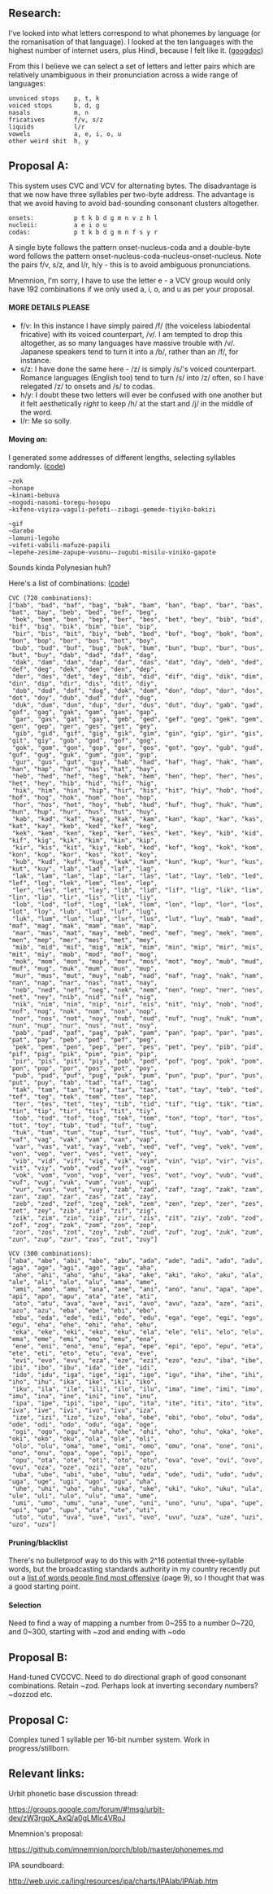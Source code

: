 ## Research:

I've looked into what letters correspond to what phonemes by language (or the romanisation of that language). I looked at the ten languages with the highest number of internet users, plus Hindi, because I felt like it. ([googdoc](https://docs.google.com/spreadsheet/ccc?key=0AoF7JCDAQNZCdDZrNmJid0owRnRGUDRCR3NreXZ1cHc&usp=sharing))

From this I believe we can select a set of letters and letter pairs which are relatively unambiguous in their pronunciation across a wide range of languages:

    unvoiced stops    p, t, k
    voiced stops      b, d, g
    nasals            m, n
    fricatives        f/v, s/z
    liquids           l/r
    vowels            a, e, i, o, u
    other weird shit  h, y

## Proposal A:

This system uses CVC and VCV for alternating bytes. The disadvantage is that we now have three syllables per two-byte address. The advantage is that we avoid having to avoid bad-sounding consonant clusters altogether.

    onsets:           p t k b d g m n v z h l
    nucleii:          a e i o u
    codas:            p t k b d g m n f s y r

A single byte follows the pattern onset-nucleus-coda and a double-byte word follows the pattern onset-nucleus-coda-nucleus-onset-nucleus. Note the pairs f/v, s/z, and l/r, h/y - this is to avoid ambiguous pronunciations.

Mnemnion, I'm sorry, I have to use the letter e - a VCV group would only have 192 combinations if we only used a, i, o, and u as per your proposal.

#### MORE DETAILS PLEASE

- f/v: In this instance I have simply paired /f/ (the voiceless labiodental fricative) with its voiced counterpart, /v/. I am tempted to drop this altogether, as so many languages have massive trouble with /v/. Japanese speakers tend to turn it into a /b/, rather than an /f/, for instance.
- s/z: I have done the same here - /z/ is simply /s/'s voiced counterpart. Romance languages (English too) tend to turn /s/ into /z/ often, so I have relegated /z/ to onsets and /s/ to codas.
- h/y: I doubt these two letters will ever be confused with one another but it felt aesthetically *right* to keep /h/ at the start and /j/ in the middle of the word.
- l/r: Me so solly.

#### Moving on:

I generated some addresses of different lengths, selecting syllables randomly. ([code](https://github.com/dclelland/scratch/blob/master/proposal-a-ships.rb))

    ~zek
    ~honape
    ~kinami-bebuva
    ~nogodi-nasomi-toregu-hosopu
    ~kifeno-viyiza-vaguli-pefoti--zibagi-gemede-tiyiko-bakizi

    ~gif
    ~darebo
    ~lomuni-legoho
    ~vifeti-vabili-mafuze-papili
    ~lepehe-zesime-zapupe-vusonu--zugubi-misilu-viniko-gapote

Sounds kinda Polynesian huh?

Here's a list of combinations: ([code](https://github.com/dclelland/scratch/blob/master/proposal-a-syllables.rb))

    CVC (720 combinations):
    ["bab", "bad", "baf", "bag", "bak", "bam", "ban", "bap", "bar", "bas", "bat", "bay", "beb", "bed", "bef", "beg",
     "bek", "bem", "ben", "bep", "ber", "bes", "bet", "bey", "bib", "bid", "bif", "big", "bik", "bim", "bin", "bip",
     "bir", "bis", "bit", "biy", "bob", "bod", "bof", "bog", "bok", "bom", "bon", "bop", "bor", "bos", "bot", "boy",
     "bub", "bud", "buf", "bug", "buk", "bum", "bun", "bup", "bur", "bus", "but", "buy", "dab", "dad", "daf", "dag",
     "dak", "dam", "dan", "dap", "dar", "das", "dat", "day", "deb", "ded", "def", "deg", "dek", "dem", "den", "dep",
     "der", "des", "det", "dey", "dib", "did", "dif", "dig", "dik", "dim", "din", "dip", "dir", "dis", "dit", "diy",
     "dob", "dod", "dof", "dog", "dok", "dom", "don", "dop", "dor", "dos", "dot", "doy", "dub", "dud", "duf", "dug",
     "duk", "dum", "dun", "dup", "dur", "dus", "dut", "duy", "gab", "gad", "gaf", "gag", "gak", "gam", "gan", "gap",
     "gar", "gas", "gat", "gay", "geb", "ged", "gef", "geg", "gek", "gem", "gen", "gep", "ger", "ges", "get", "gey",
     "gib", "gid", "gif", "gig", "gik", "gim", "gin", "gip", "gir", "gis", "git", "giy", "gob", "god", "gof", "gog",
     "gok", "gom", "gon", "gop", "gor", "gos", "got", "goy", "gub", "gud", "guf", "gug", "guk", "gum", "gun", "gup",
     "gur", "gus", "gut", "guy", "hab", "had", "haf", "hag", "hak", "ham", "han", "hap", "har", "has", "hat", "hay",
     "heb", "hed", "hef", "heg", "hek", "hem", "hen", "hep", "her", "hes", "het", "hey", "hib", "hid", "hif", "hig",
     "hik", "him", "hin", "hip", "hir", "his", "hit", "hiy", "hob", "hod", "hof", "hog", "hok", "hom", "hon", "hop",
     "hor", "hos", "hot", "hoy", "hub", "hud", "huf", "hug", "huk", "hum", "hun", "hup", "hur", "hus", "hut", "huy",
     "kab", "kad", "kaf", "kag", "kak", "kam", "kan", "kap", "kar", "kas", "kat", "kay", "keb", "ked", "kef", "keg",
     "kek", "kem", "ken", "kep", "ker", "kes", "ket", "key", "kib", "kid", "kif", "kig", "kik", "kim", "kin", "kip",
     "kir", "kis", "kit", "kiy", "kob", "kod", "kof", "kog", "kok", "kom", "kon", "kop", "kor", "kos", "kot", "koy",
     "kub", "kud", "kuf", "kug", "kuk", "kum", "kun", "kup", "kur", "kus", "kut", "kuy", "lab", "lad", "laf", "lag",
     "lak", "lam", "lan", "lap", "lar", "las", "lat", "lay", "leb", "led", "lef", "leg", "lek", "lem", "len", "lep",
     "ler", "les", "let", "ley", "lib", "lid", "lif", "lig", "lik", "lim", "lin", "lip", "lir", "lis", "lit", "liy",
     "lob", "lod", "lof", "log", "lok", "lom", "lon", "lop", "lor", "los", "lot", "loy", "lub", "lud", "luf", "lug",
     "luk", "lum", "lun", "lup", "lur", "lus", "lut", "luy", "mab", "mad", "maf", "mag", "mak", "mam", "man", "map",
     "mar", "mas", "mat", "may", "meb", "med", "mef", "meg", "mek", "mem", "men", "mep", "mer", "mes", "met", "mey",
     "mib", "mid", "mif", "mig", "mik", "mim", "min", "mip", "mir", "mis", "mit", "miy", "mob", "mod", "mof", "mog",
     "mok", "mom", "mon", "mop", "mor", "mos", "mot", "moy", "mub", "mud", "muf", "mug", "muk", "mum", "mun", "mup",
     "mur", "mus", "mut", "muy", "nab", "nad", "naf", "nag", "nak", "nam", "nan", "nap", "nar", "nas", "nat", "nay",
     "neb", "ned", "nef", "neg", "nek", "nem", "nen", "nep", "ner", "nes", "net", "ney", "nib", "nid", "nif", "nig",
     "nik", "nim", "nin", "nip", "nir", "nis", "nit", "niy", "nob", "nod", "nof", "nog", "nok", "nom", "non", "nop",
     "nor", "nos", "not", "noy", "nub", "nud", "nuf", "nug", "nuk", "num", "nun", "nup", "nur", "nus", "nut", "nuy",
     "pab", "pad", "paf", "pag", "pak", "pam", "pan", "pap", "par", "pas", "pat", "pay", "peb", "ped", "pef", "peg",
     "pek", "pem", "pen", "pep", "per", "pes", "pet", "pey", "pib", "pid", "pif", "pig", "pik", "pim", "pin", "pip",
     "pir", "pis", "pit", "piy", "pob", "pod", "pof", "pog", "pok", "pom", "pon", "pop", "por", "pos", "pot", "poy",
     "pub", "pud", "puf", "pug", "puk", "pum", "pun", "pup", "pur", "pus", "put", "puy", "tab", "tad", "taf", "tag",
     "tak", "tam", "tan", "tap", "tar", "tas", "tat", "tay", "teb", "ted", "tef", "teg", "tek", "tem", "ten", "tep",
     "ter", "tes", "tet", "tey", "tib", "tid", "tif", "tig", "tik", "tim", "tin", "tip", "tir", "tis", "tit", "tiy",
     "tob", "tod", "tof", "tog", "tok", "tom", "ton", "top", "tor", "tos", "tot", "toy", "tub", "tud", "tuf", "tug",
     "tuk", "tum", "tun", "tup", "tur", "tus", "tut", "tuy", "vab", "vad", "vaf", "vag", "vak", "vam", "van", "vap",
     "var", "vas", "vat", "vay", "veb", "ved", "vef", "veg", "vek", "vem", "ven", "vep", "ver", "ves", "vet", "vey",
     "vib", "vid", "vif", "vig", "vik", "vim", "vin", "vip", "vir", "vis", "vit", "viy", "vob", "vod", "vof", "vog",
     "vok", "vom", "von", "vop", "vor", "vos", "vot", "voy", "vub", "vud", "vuf", "vug", "vuk", "vum", "vun", "vup",
     "vur", "vus", "vut", "vuy", "zab", "zad", "zaf", "zag", "zak", "zam", "zan", "zap", "zar", "zas", "zat", "zay",
     "zeb", "zed", "zef", "zeg", "zek", "zem", "zen", "zep", "zer", "zes", "zet", "zey", "zib", "zid", "zif", "zig",
     "zik", "zim", "zin", "zip", "zir", "zis", "zit", "ziy", "zob", "zod", "zof", "zog", "zok", "zom", "zon", "zop",
     "zor", "zos", "zot", "zoy", "zub", "zud", "zuf", "zug", "zuk", "zum", "zun", "zup", "zur", "zus", "zut", "zuy"]

    VCV (300 combinations):
    ["aba", "abe", "abi", "abo", "abu", "ada", "ade", "adi", "ado", "adu", "aga", "age", "agi", "ago", "agu", "aha",
     "ahe", "ahi", "aho", "ahu", "aka", "ake", "aki", "ako", "aku", "ala", "ale", "ali", "alo", "alu", "ama", "ame",
     "ami", "amo", "amu", "ana", "ane", "ani", "ano", "anu", "apa", "ape", "api", "apo", "apu", "ata", "ate", "ati",
     "ato", "atu", "ava", "ave", "avi", "avo", "avu", "aza", "aze", "azi", "azo", "azu", "eba", "ebe", "ebi", "ebo",
     "ebu", "eda", "ede", "edi", "edo", "edu", "ega", "ege", "egi", "ego", "egu", "eha", "ehe", "ehi", "eho", "ehu",
     "eka", "eke", "eki", "eko", "eku", "ela", "ele", "eli", "elo", "elu", "ema", "eme", "emi", "emo", "emu", "ena",
     "ene", "eni", "eno", "enu", "epa", "epe", "epi", "epo", "epu", "eta", "ete", "eti", "eto", "etu", "eva", "eve",
     "evi", "evo", "evu", "eza", "eze", "ezi", "ezo", "ezu", "iba", "ibe", "ibi", "ibo", "ibu", "ida", "ide", "idi",
     "ido", "idu", "iga", "ige", "igi", "igo", "igu", "iha", "ihe", "ihi", "iho", "ihu", "ika", "ike", "iki", "iko",
     "iku", "ila", "ile", "ili", "ilo", "ilu", "ima", "ime", "imi", "imo", "imu", "ina", "ine", "ini", "ino", "inu",
     "ipa", "ipe", "ipi", "ipo", "ipu", "ita", "ite", "iti", "ito", "itu", "iva", "ive", "ivi", "ivo", "ivu", "iza",
     "ize", "izi", "izo", "izu", "oba", "obe", "obi", "obo", "obu", "oda", "ode", "odi", "odo", "odu", "oga", "oge",
     "ogi", "ogo", "ogu", "oha", "ohe", "ohi", "oho", "ohu", "oka", "oke", "oki", "oko", "oku", "ola", "ole", "oli",
     "olo", "olu", "oma", "ome", "omi", "omo", "omu", "ona", "one", "oni", "ono", "onu", "opa", "ope", "opi", "opo",
     "opu", "ota", "ote", "oti", "oto", "otu", "ova", "ove", "ovi", "ovo", "ovu", "oza", "oze", "ozi", "ozo", "ozu",
     "uba", "ube", "ubi", "ubo", "ubu", "uda", "ude", "udi", "udo", "udu", "uga", "uge", "ugi", "ugo", "ugu", "uha",
     "uhe", "uhi", "uho", "uhu", "uka", "uke", "uki", "uko", "uku", "ula", "ule", "uli", "ulo", "ulu", "uma", "ume",
     "umi", "umo", "umu", "una", "une", "uni", "uno", "unu", "upa", "upe", "upi", "upo", "upu", "uta", "ute", "uti",
     "uto", "utu", "uva", "uve", "uvi", "uvo", "uvu", "uza", "uze", "uzi", "uzo", "uzu"]

#### Pruning/blacklist

There's no bulletproof way to do this with 2^16 potential three-syllable words, but the broadcasting standards authority in my country recently put out a [list of words people find most offensive](http://bsa.govt.nz/images/assets/Research/Acceptibility_of_Words_2013_WEB.pdf) (page 9), so I thought that was a good starting point.

#### Selection

Need to find a way of mapping a number from 0~255 to a number 0~720, and 0~300, starting with ~zod and ending with ~odo

## Proposal B:

Hand-tuned CVCCVC. Need to do directional graph of good consonant combinations. Retain ~zod. Perhaps look at inverting secondary numbers? ~dozzod etc.

## Proposal C:

Complex tuned 1 syllable per 16-bit number system. Work in progress/stillborn.


## Relevant links:

Urbit phonetic base discussion thread:

https://groups.google.com/forum/#!msg/urbit-dev/zW3rgpX_AxQ/a0gLMIc4VRoJ

Mnemnion's proposal:

https://github.com/mnemnion/porch/blob/master/phonemes.md

IPA soundboard:

http://web.uvic.ca/ling/resources/ipa/charts/IPAlab/IPAlab.htm

